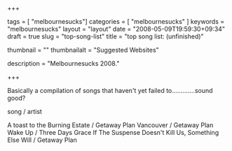 
+++

tags = [ "melbournesucks"]
categories = [ "melbournesucks" ]
keywords = "melbournesucks"
layout = "layout"
date = "2008-05-09T19:59:30+09:34"
draft = true
slug = "top-song-list"
title = "top song list: (unfinished)"

thumbnail = ""
thumbnailalt = "Suggested Websites"

description = "Melbournesucks 2008."

+++

Basically a compilation of songs that haven't yet failed to.............sound good?

song / artist

A toast to the Burning Estate / Getaway Plan
Vancouver / Getaway Plan
Wake Up / Three Days Grace
If The Suspense Doesn't Kill Us, Something Else Will / Getaway Plan 